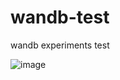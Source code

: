 # wandb-test

wandb experiments test

![image](https://user-images.githubusercontent.com/95903180/193205394-0e8947f4-b5c0-4b92-90e7-7049ca7c4497.png)
